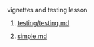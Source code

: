 vignettes and testing lesson

1. [testing/testing.md](testing/testing.md)

2. [simple.md](simple.md)





 
